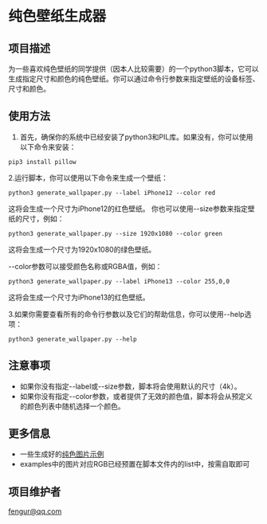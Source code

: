 # 纯色壁纸生成器

## 项目描述

为一些喜欢纯色壁纸的同学提供（因本人比较需要）的一个python3脚本，它可以生成指定尺寸和颜色的纯色壁纸。你可以通过命令行参数来指定壁纸的设备标签、尺寸和颜色。

## 使用方法

1. 首先，确保你的系统中已经安装了python3和PIL库。如果没有，你可以使用以下命令来安装：

```
pip3 install pillow
```
2.运行脚本，你可以使用以下命令来生成一个壁纸：
```
python3 generate_wallpaper.py --label iPhone12 --color red
```
这将会生成一个尺寸为iPhone12的红色壁纸。
你也可以使用--size参数来指定壁纸的尺寸，例如：
```
python3 generate_wallpaper.py --size 1920x1080 --color green
```
这将会生成一个尺寸为1920x1080的绿色壁纸。

--color参数可以接受颜色名称或RGBA值，例如：
```
python3 generate_wallpaper.py --label iPhone13 --color 255,0,0
```
这将会生成一个尺寸为iPhone13的红色壁纸。

3.如果你需要查看所有的命令行参数以及它们的帮助信息，你可以使用--help选项：
```
python3 generate_wallpaper.py --help
```
## 注意事项
- 如果你没有指定--label或--size参数，脚本将会使用默认的尺寸（4k）。
- 如果你没有指定--color参数，或者提供了无效的颜色值，脚本将会从预定义的颜色列表中随机选择一个颜色。
## 更多信息
- 一些生成好的[纯色图片示例](./example_color_images/readme.md)
- examples中的图片对应RGB已经预置在脚本文件内的list中，按需自取即可
## 项目维护者
fengur@qq.com
